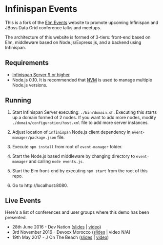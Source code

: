 # Infinispan Events

This is a fork of the [Elm Events](http://elm-events.org) website to promote 
upcoming Infinispan and JBoss Data Grid conference talks and meetups.

The architecture of this website is formed of 3-tiers: front-end based on Elm,
middleware based on Node.js/Express.js, and a backend using Infinispan.

## Requirements

* [Infinispan Server 9 or higher](http://infinispan.org/download/)
* Node.js 0.10. It is recommended that [NVM](https://github.com/creationix/nvm) 
is used to manage multiple Node.js versions.

## Running

1. Start Infinispan Server executing: `./bin/domain.sh`. 
Executing this starts up a domain formed of 2 nodes. If you want to add more 
nodes, modify `./domain/configuration/host.xml` file to add more server 
instances.

2. Adjust location of `infinispan` Node.js client dependency in 
`event-manager/package.json` file.

3. Execute `npm install` from root of `event-manager` folder.

4. Start the Node.js based middleware by changing directory to `event-manager`
and calling `node events.js`.

5. Start the Elm front-end by executing `npm start` from the root of this repo.

6. Go to http://localhost:8080.

## Live Events

Here's a list of conferences and user groups where this demo has been presented. 

* 28th June 2016 - Dev Nation ([slides](https://speakerdeck.com/galderz/building-reactive-applications-with-node-dot-js-data-grid) | [video](https://www.youtube.com/watch?v=ebUbzrpCuTA))
* 3rd November 2016 - Devoxx Morocco ([slides](https://speakerdeck.com/galderz/learn-how-to-build-functional-reactive-applications-with-elm-node-dot-js-and-infinispan-1) | video N/A)
* 19th May 2017 - J On The Beach ([slides](https://speakerdeck.com/galderz/learn-how-to-build-functional-reactive-applications-with-elm-node-dot-js-and-infinispan-2) | [video](https://www.youtube.com/watch?v=77uQLEdUzs8))
